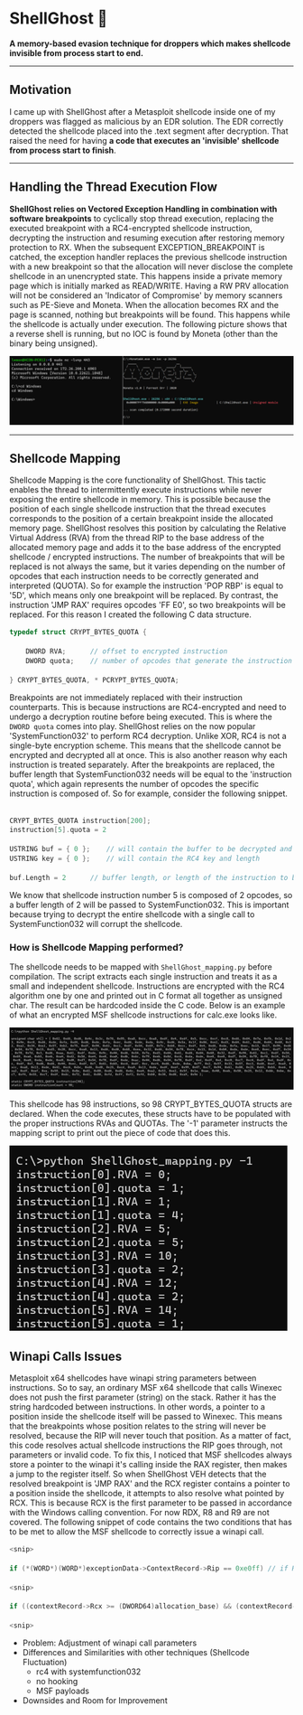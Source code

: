 # ShellGhost 👻

__A memory-based evasion technique for droppers which makes shellcode invisible from process start to end.__

-----------------------------------------------------------------------------------------------------------------------------------------------------------------
## Motivation
I came up with ShellGhost after a Metasploit shellcode inside one of my droppers was flagged as malicious by an EDR solution. The EDR correctly detected the shellcode placed into the .text segment after decryption. That raised the need for having __a code that executes an 'invisible' shellcode from process start to finish__.


-----------------------------------------------------------------------------------------------------------------------------------------------------------------
## Handling the Thread Execution Flow
__ShellGhost relies on Vectored Exception Handling in combination with software breakpoints__ to cyclically stop thread execution, replacing the executed breakpoint with a RC4-encrypted shellcode instruction, decrypting the instruction and resuming execution after restoring memory protection to RX. When the subsequent EXCEPTION_BREAKPOINT is catched, the exception handler replaces the previous shellcode instruction with a new breakpoint so that the allocation will never disclose the complete shellcode in an unencrypted state. This happens inside a private memory page which is initially marked as READ/WRITE.
Having a RW PRV allocation will not be considered an 'Indicator of Compromise' by memory scanners such as PE-Sieve and Moneta. When the allocation becomes RX and the page is scanned, nothing but breakpoints will be found. This happens while the shellcode is actually under execution. The following picture shows that a reverse shell is running, but no IOC is found by Moneta (other than the binary being unsigned).


![](pictures/moneta_detection.png)


-----------------------------------------------------------------------------------------------------------------------------------------------------------------
## Shellcode Mapping
Shellcode Mapping is the core functionality of ShellGhost. This tactic enables the thread to intermittently execute instructions while never exposing the entire shellcode in memory. This is possible because the position of each single shellcode instruction that the thread executes corresponds to the position of a certain breakpoint inside the allocated memory page. ShellGhost resolves this position by calculating the Relative Virtual Address (RVA) from the thread RIP to the base address of the allocated memory page and adds it to the base address of the encrypted shellcode / encrypted instructions. The number of breakpoints that will be replaced is not always the same, but it varies depending on the number of opcodes that each instruction needs to be correctly generated and interpreted (QUOTA). So for example the instruction 'POP RBP' is equal to '5D', which means only one breakpoint will be replaced. By contrast, the instruction 'JMP RAX' requires opcodes 'FF E0', so two breakpoints will be replaced. For this reason I created the following C data structure.


```c
typedef struct CRYPT_BYTES_QUOTA {

	DWORD RVA;		// offset to encrypted instruction 
	DWORD quota;	// number of opcodes that generate the instruction

} CRYPT_BYTES_QUOTA, * PCRYPT_BYTES_QUOTA;
```

Breakpoints are not immediately replaced with their instruction counterparts. This is because instructions are RC4-encrypted and need to undergo a decryption routine before being executed. This is where the `DWORD quota` comes into play. ShellGhost relies on the now popular 'SystemFunction032' to perform RC4 decryption. Unlike XOR, RC4 is not a single-byte encryption scheme. This means that the shellcode cannot be encrypted and decrypted all at once. This is also another reason why each instruction is treated separately. After the breakpoints are replaced, the buffer length that SystemFunction032 needs will be equal to the 'instruction quota', which again represents the number of opcodes the specific instruction is composed of. So for example, consider the following snippet.


```c

CRYPT_BYTES_QUOTA instruction[200];
instruction[5].quota = 2

USTRING buf = { 0 }; 	// will contain the buffer to be decrypted and its length
USTRING key = { 0 }; 	// will contain the RC4 key and length

buf.Length = 2 		// buffer length, or length of the instruction to be decrypted

```

We know that shellcode instruction number 5 is composed of 2 opcodes, so a buffer length of 2 will be passed to SystemFunction032. This is important because trying to decrypt the entire shellcode with a single call to SystemFunction032 will corrupt the shellcode.

### How is Shellcode Mapping performed?
The shellcode needs to be mapped with `ShellGhost_mapping.py` before compilation. The script extracts each single instruction and treats it as a small and independent shellcode. Instructions are encrypted with the RC4 algorithm one by one and printed out in C format all together as unsigned char. The result can be hardcoded inside the C code. Below is an example of what an encrypted MSF shellcode instructions for calc.exe looks like.


![](pictures/shellcode_mapping_1.png)


This shellcode has 98 instructions, so 98 CRYPT_BYTES_QUOTA structs are declared. When the code executes, these structs have to be populated with the proper instructions RVAs and QUOTAs. The '-1' parameter instructs the mapping script to print out the piece of code that does this.


![](pictures/shellcode_mapping_2.png)


## Winapi Calls Issues
Metasploit x64 shellcodes have winapi string parameters between instructions. So to say, an ordinary MSF x64 shellcode that calls Winexec does not push the first parameter (string) on the stack. Rather it has the string hardcoded between instructions. In other words, a pointer to a position inside the shellcode itself will be passed to Winexec. This means that the breakpoints whose position relates to the string will never be resolved, because the RIP will never touch that position. As a matter of fact, this code resolves actual shellcode instructions the RIP goes through, not parameters or invalid code. To fix this, I noticed that MSF shellcodes always store a pointer to the winapi it's calling inside the RAX register, then makes a jump to the register itself. So when ShellGhost VEH detects that the resolved breakpoint is 'JMP RAX' and the RCX register contains a pointer to a position inside the shellcode, it attempts to also resolve what pointed by RCX. This is because RCX is the first parameter to be passed in accordance with the Windows calling convention. For now RDX, R8 and R9 are not covered. The following snippet of code contains the two conditions that has to be met to allow the MSF shellcode to correctly issue a winapi call.


```c
<snip>
	
if (*(WORD*)(WORD*)exceptionData->ContextRecord->Rip == 0xe0ff) // if RIP is 'JMP RAX'

<snip>

if ((contextRecord->Rcx >= (DWORD64)allocation_base) && (contextRecord->Rcx <= ((DWORD64)allocation_base + sizeof(sh)))) // if RCX is inside the allocation

<snip>
```






- Problem: Adjustment of winapi call parameters
- Differences and Similarities with other techniques (Shellcode Fluctuation)
	- rc4 with systemfunction032
	- no hooking
	- MSF payloads
- Downsides and Room for Improvement




